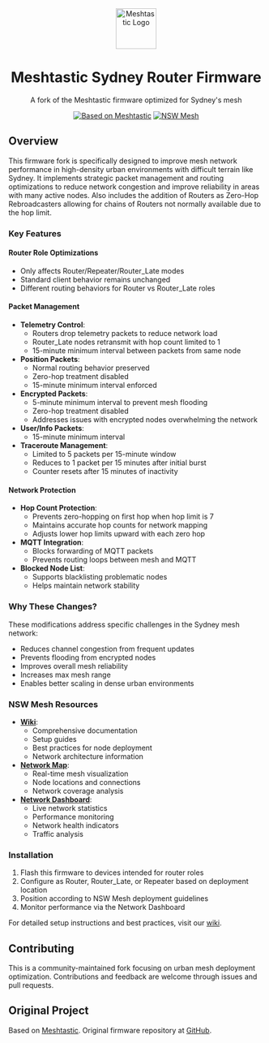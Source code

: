 <div align="center" markdown="1">

<img src=".github/meshtastic_logo.png" alt="Meshtastic Logo" width="80"/>
<h1>Meshtastic Sydney Router Firmware</h1>

A fork of the Meshtastic firmware optimized for Sydney's mesh

[![Based on Meshtastic](https://img.shields.io/badge/Based%20on-Meshtastic-blue)](https://meshtastic.org)
[![NSW Mesh](https://img.shields.io/badge/Part%20of-NSW%20Mesh-green)](https://wiki.nswmesh.au)

</div>

## Overview

This firmware fork is specifically designed to improve mesh network performance in high-density urban environments with difficult terrain like Sydney. It implements strategic packet management and routing optimizations to reduce network congestion and improve reliability in areas with many active nodes. Also includes the addition of Routers as Zero-Hop Rebroadcasters allowing for chains of Routers not normally available due to the hop limit.

### Key Features

#### Router Role Optimizations
- Only affects Router/Repeater/Router_Late modes
- Standard client behavior remains unchanged
- Different routing behaviors for Router vs Router_Late roles

#### Packet Management
- **Telemetry Control**:
  - Routers drop telemetry packets to reduce network load
  - Router_Late nodes retransmit with hop count limited to 1
  - 15-minute minimum interval between packets from same node
- **Position Packets**:
  - Normal routing behavior preserved
  - Zero-hop treatment disabled
  - 15-minute minimum interval enforced
- **Encrypted Packets**:
  - 5-minute minimum interval to prevent mesh flooding
  - Zero-hop treatment disabled
  - Addresses issues with encrypted nodes overwhelming the network
- **User/Info Packets**:
  - 15-minute minimum interval
- **Traceroute Management**:
  - Limited to 5 packets per 15-minute window
  - Reduces to 1 packet per 15 minutes after initial burst
  - Counter resets after 15 minutes of inactivity

#### Network Protection
- **Hop Count Protection**: 
  - Prevents zero-hopping on first hop when hop limit is 7
  - Maintains accurate hop counts for network mapping
  - Adjusts lower hop limits upward with each zero hop
- **MQTT Integration**: 
  - Blocks forwarding of MQTT packets
  - Prevents routing loops between mesh and MQTT
- **Blocked Node List**: 
  - Supports blacklisting problematic nodes
  - Helps maintain network stability

### Why These Changes?

These modifications address specific challenges in the Sydney mesh network:
- Reduces channel congestion from frequent updates
- Prevents flooding from encrypted nodes
- Improves overall mesh reliability
- Increases max mesh range
- Enables better scaling in dense urban environments

### NSW Mesh Resources

- **[Wiki](https://wiki.nswmesh.au/)**: 
  - Comprehensive documentation
  - Setup guides
  - Best practices for node deployment
  - Network architecture information
- **[Network Map](https://map.nswmesh.au/map)**:
  - Real-time mesh visualization
  - Node locations and connections
  - Network coverage analysis
- **[Network Dashboard](https://dash.nswmesh.au/d/edqkge9mf7v28g/main-dashboard?orgId=1&refresh=1m)**:
  - Live network statistics
  - Performance monitoring
  - Network health indicators
  - Traffic analysis

### Installation

1. Flash this firmware to devices intended for router roles
2. Configure as Router, Router_Late, or Repeater based on deployment location
3. Position according to NSW Mesh deployment guidelines
4. Monitor performance via the Network Dashboard

For detailed setup instructions and best practices, visit our [wiki](https://wiki.nswmesh.au/).

## Contributing

This is a community-maintained fork focusing on urban mesh deployment optimization. Contributions and feedback are welcome through issues and pull requests.

## Original Project

Based on [Meshtastic](https://meshtastic.org). Original firmware repository at [GitHub](https://github.com/meshtastic/firmware).

